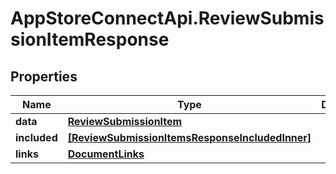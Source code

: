 # AppStoreConnectApi.ReviewSubmissionItemResponse

## Properties

Name | Type | Description | Notes
------------ | ------------- | ------------- | -------------
**data** | [**ReviewSubmissionItem**](ReviewSubmissionItem.md) |  | 
**included** | [**[ReviewSubmissionItemsResponseIncludedInner]**](ReviewSubmissionItemsResponseIncludedInner.md) |  | [optional] 
**links** | [**DocumentLinks**](DocumentLinks.md) |  | 


